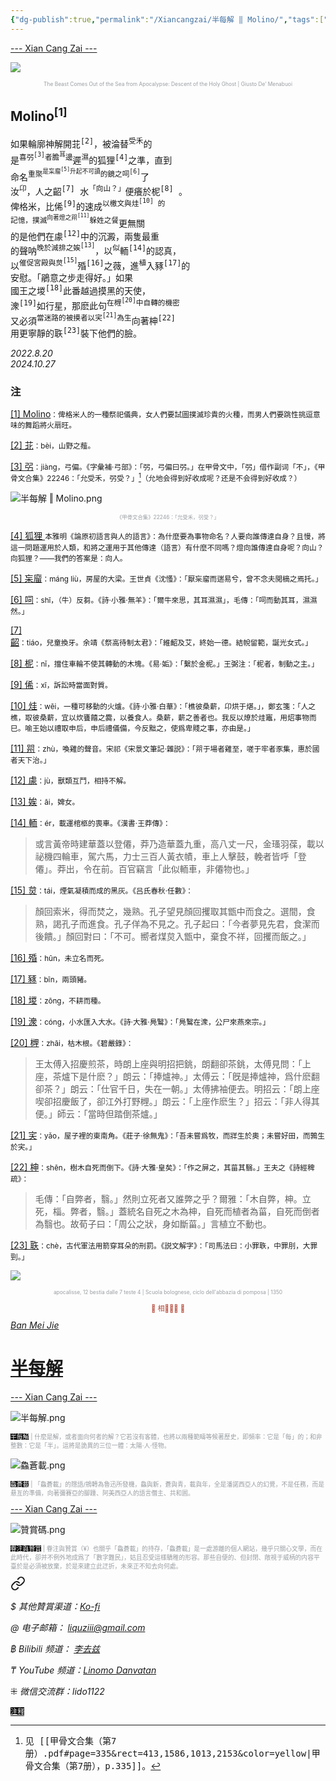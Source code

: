 ```yaml
---
{"dg-publish":true,"permalink":"/Xiancangzai/半每解 ‖ Molino/","tags":["半每解","李去兹","甲骨学"],"created":"2024-10-27T23:29:07.571+08:00"}
---
```



<div class="splitline"><a href="https://www.xiancangzai.com/">--- Xian Cang Zai ---</a></div>

![](https://blogger.googleusercontent.com/img/b/R29vZ2xl/AVvXsEhnhlGidWdf1zBwUW7VQlSyKCZwzxP6k3nBSXpc3diZHakh1_hoh_3LK4p4ScRVfXZ9LDS3xndlUGLrykb_Xv8LdcOeiU_Na4DV4qi40C45fi5uUGkHeQbkWr8CgJQQyBngC5fi/s1600/3654414518_eb16be3333_b.jpg)

<p style="text-align:center;color:#999ea2;font-size:0.6em;">The Beast Comes Out of the Sea from Apocalypse: Descent of the Holy Ghost | Giusto De’ Menabuoi</p>

## Molino<sup>[1]</sup>

<pre>
如果輪廓神解開苝<sup>[2]</sup>，被淪替<sup>受禾</sup>的
是<sup>喜弜<sup>[3]</sup>者膽<sup>耳</sup>邊</sup>遲<sup>濕</sup>的狐狸<sup>[4]</sup>之準，直到
命名<sup>重聚<sup>是杗廇<sup>[5]</sup>升起不可讀</sup>的鏡之呞<sup>[6]</sup></sup>了
汝<sup>卬</sup>，人之齠<sup>[7]</sup> 水<sup>「向山？」</sup>便癢於柅<sup>[8]</sup> 。
俾格米，比俙<sup>[9]</sup>的速成<sup>以檄文與烓<sup>[10]</sup> 的</sup>
<sup>記憶，撲滅<sup>向著燈之喌<sup>[11]</sup></sup>躲姓之餐</sup>更無關
的是他們在豦<sup>[12]</sup>中的沉澱，兩隻最重
的聲呐<sup>晚於減排之娭<sup>[13]</sup></sup>，以<sup>似</sup>輀<sup>[14]</sup>的認真，
以<sup>催促宮殿與炱<sup>[15]</sup></sup>殙<sup>[16]</sup>之薇，進<sup>植</sup>入豩<sup>[17]</sup>的
安慰。「鵑意之步走得好。」如果
國王之堫<sup>[18]</sup>此番越過摸黑的天使，
潨<sup>[19]</sup>如行星，那麽此句<sup>在榸<sup>[20]</sup>中自轉的機密</sup>
又必須<sup>當迷路的被摸者以宎<sup>[21]</sup>為生</sup>向著柛<sup>[22]</sup>
用更寧靜的聅<sup>[23]</sup>裝下他們的臉。
</pre>

<cite>2022.8.20</cite><br/><cite>2024.10.27</cite>

### 注

<ins>[1] Molino</ins><small>：俾格米人的一種祭祀儀典，女人們要試圖撲滅珍貴的火種，而男人們要跳性挑逗意味的舞蹈將火扇旺。</small>

<ins>[2] 苝</ins><small>：bèi，山野之薤。</small>

<ins>[3] 弜</ins><small>：jiàng，弓偏。《字彙補‧弓部》：「弜，弓偏曰弜。」在甲骨文中，「弜」借作副词「不」，《甲骨文合集》22246：「允受禾，弜受？」[^1]（允地会得到好收成呢？还是不会得到好收成？）</small>

![半每解 ‖ Molino.png](/img/user/%E9%99%84%E4%BB%B6/%E9%99%84%E4%BB%B62024/%E5%8D%8A%E6%AF%8F%E8%A7%A3%20%E2%80%96%20Molino.png)

<p style="text-align:center;color:#999ea2;font-size:0.6em;">《甲骨文合集》22246：「允受禾，弜受？」</p>

<ins>[4] 狐狸 </ins><small>本雅明《論原初語言與人的語言》：為什麼要為事物命名？人要向誰傳達自身？且慢，將這一問題運用於人類，和將之運用于其他傳達（語言）有什麼不同嗎？燈向誰傳達自身呢？向山？向狐狸？——我們的答案是：向人。</small>

<ins>[5] 杗廇</ins><small>：máng liù，房屋的大梁。王世貞《沈慅》：「厭杗廇而遄易兮，曾不念夫閲樀之焉托。」</small>

<ins>[6] 呞</ins><small>：shī，（牛）反芻。《詩‧小雅‧無羊》：「爾牛來思，其耳濕濕」，毛傳：「呞而動其耳，濕濕然。」</small>

<ins>[7] 齠</ins><small>：tiáo，兒童換牙。余靖《祭高待制太君》：「維齠及艾，終始一德。結帨留範，誕光女式。」</small>

<ins>[8] 柅</ins><small>：nǐ，擋住車輪不使其轉動的木塊。《易·姤》：「繫於金柅。」王弼注：「柅者，制動之主。」</small>

<ins>[9] 俙</ins><small>：xī，訴訟時當面對質。</small>

<ins>[10] 烓</ins><small>：wēi，一種可移動的火爐。《詩‧小雅‧白華》：「樵彼桑薪，卬烘于煁。」，鄭玄箋：「人之樵，取彼桑薪，宜以炊饔饎之爨，以養食人。桑薪，薪之善者也。我反以燎於烓竈，用炤事物而巳。喻王始以禮取申后，申后禮儀備，今反黜之，使爲卑賤之事，亦由是。」</small>

<ins>[11] 喌</ins><small>：zhù，喚雞的聲音。宋祁《宋景文筆記·雜説》：「喌于場者雞至，嗟于牢者豕集，惠於國者天下治。」</small>

<ins>[12] 豦</ins><small>：jù，獸類互鬥，相持不解。</small>

<ins>[13] 娭</ins><small>：āi，婢女。</small>

<ins>[14] 輀</ins><small>：ér，載運棺柩的喪車。《漢書·王莽傳》：</small>

> 或言黃帝時建華蓋以登僊，莽乃造華蓋九重，高八丈一尺，金瑵羽葆，載以祕機四輪車，駕六馬，力士三百人黃衣幘，車上人擊鼓，輓者皆呼「登僊」。莽出，令在前。百官竊言「此似輀車，非僊物也。」

<ins>[15] 炱</ins><small>：tái，煙氣凝積而成的黑灰。《吕氏春秋‧任數》：</small>

> 顏回索米，得而焚之，幾熟。孔子望見顏回攫取其甑中而食之。選間，食熟，謁孔子而進食。孔子佯為不見之。孔子起曰：「今者夢見先君，食潔而後饋。」顏回對曰：「不可。嚮者煤炱入甑中，棄食不祥，回攫而飯之。」

<ins>[16] 殙</ins><small>：hūn，未立名而死。</small>

<ins>[17] 豩</ins><small>：bīn，兩頭豬。</small>

<ins>[18] 堫</ins><small>：zōng，不耕而種。</small>

<ins>[19] 潨</ins><small>：cóng，小水匯入大水。《詩·大雅·鳧鷖》：「鳧鷖在潨，公尸來燕來宗。」</small>

<ins>[20] 榸</ins><small>：zhāi，枯木根。《碧嚴錄》：</small>

> 王太傅入招慶煎茶，時朗上座與明招把銚，朗翻卻茶銚，太傅見問：「上座，茶爐下是什麽？」朗云：「捧爐神。」太傅云：「旣是捧爐神，爲什麽翻卻茶？」朗云：「仕官千日，失在一朝。」太傅拂袖便去。明招云：「朗上座喫卻招慶飯了，卻江外打野榸。」朗云：「上座作麽生？」招云：「非人得其便。」師云：「當時但踏倒茶爐。」

<ins>[21] 宎</ins><small>：yǎo，屋子裡的東南角。《莊子·徐無鬼》：「吾未嘗爲牧，而牂生於奧；未嘗好田，而鶉生於宎。」</small>

<ins>[22] 柛</ins><small>：shēn，樹木自死而倒下。《詩·大雅·皇矣》：「作之屏之，其菑其翳。」王夫之《詩經稗疏》：</small>

> 毛傳：「自弊者，翳。」然則立死者又誰弊之乎？爾雅：「木自弊，柛。立死，椔。弊者，翳。」蓋統名自死之木為柛，自死而植者為菑，自死而倒者為翳也。故荀子曰：「周公之狀，身如斷菑。」言植立不動也。

<ins>[23] 聅</ins><small>：chè，古代軍法用箭穿耳朵的刑罰。《説文解字》：「司馬法曰：小罪聅，中罪刖，大罪剄。」</small>

<div class="spacer"></div>

![](https://upload.wikimedia.org/wikipedia/commons/thumb/c/cb/Scuola_bolognese%2C_ciclo_dell%27abbazia_di_pomposa%2C_1350_ca.%2C_apocalisse%2C_12_bestia_dalle_7_teste_4.jpg/975px-Scuola_bolognese%2C_ciclo_dell%27abbazia_di_pomposa%2C_1350_ca.%2C_apocalisse%2C_12_bestia_dalle_7_teste_4.jpg?20180418183504)

<p style="text-align:center;color:#999ea2;font-size:0.6em;">apocalisse, 12 bestia dalle 7 teste 4 | Scuola bolognese, ciclo dell'abbazia di pomposa | 1350</p>

<div class="spacer"></div>

<p style="text-align:center;color:#B54434;font-size:0.8em;">▮ 相𨳹󾗖􁴆 ▮</p>

<div class="header-container">
    <div class="triangle"></div>
    <div class="collect-media" style="background-image: url('https://www.xiancangzai.com/img/user/%E9%99%84%E4%BB%B6/%E9%99%84%E4%BB%B62024/%E5%8D%8A%E6%AF%8F%E8%A7%A3.png');">
        <a href="https://www.xiancangzai.com/Xiancangzai/%E5%8D%8A%E6%AF%8F%E8%A7%A3/" class="ncard-link"></a>
        <div class="collect-text">
            <a href="https://www.xiancangzai.com/Xiancangzai/%E5%8D%8A%E6%AF%8F%E8%A7%A3/">
                <cite>Ban Mei Jie</cite>
                <h1>半每解</h1>
            </a>
        </div>
    </div>
</div>

<div class="splitline"><a href="https://www.xiancangzai.com/">--- Xian Cang Zai ---</a></div>

![半每解.png](/img/user/%E9%99%84%E4%BB%B6/%E9%99%84%E4%BB%B62024/%E5%8D%8A%E6%AF%8F%E8%A7%A3.png)

<p style="font-size:0.7em;color:#999ea2"><ins style="font-size:1em;background: black;color:white">半每解</ins> | 什麼是解，或者面向何者的解？它若沒有客體，也將以兩種範疇等候著歷史，即頻率：它是「每」的；和非整數：它是「半」。這將是詭異的三位一體：太陽·人·怪物。</p>

![鱻蒼載.png](/img/user/%E9%99%84%E4%BB%B6/%E9%99%84%E4%BB%B62024/%E9%B1%BB%E8%92%BC%E8%BC%89.png)

<p style="font-size:0.7em; color:#999ea2"><ins style="font-size:1em;background: black;color:white">鱻蒼載</ins> | 「鱻蒼載」的隱語/鴘轉為魯迅所發機，鱻與新，蒼與青，載與年，全是潘諾西亞人的幻覺，不是任務，而是悬亙的準備，向著彌賽亞的腳踵、阿美西亞人的語言僭主、共和囻。</p>

<div class="splitline"><a href="https://www.xiancangzai.com/">--- Xian Cang Zai ---</a></div>

![贊賞碼.png](/img/user/%E9%99%84%E4%BB%B6/%E9%99%84%E4%BB%B62024/%E8%B4%8A%E8%B3%9E%E7%A2%BC.png)

<p style="font-size:0.7em; color:#999ea2"><ins style="font-size:1em;background: black;color:white">眷注與贊賞</ins> | 眷注與贊賞（¥）也關乎「鱻蒼載」的持存，「鱻蒼載」是一處游離的個人網站，幾乎只關心文學，而在此時代，卻并不例外地成爲了「數字難民」，姑且忍受這樣驕稚的形容。那些自便的、但封閉、敞視于威柄的内容平臺於是必須被放棄，於是來建立此迂折，未來正不知去向何處。</p>


<div class="transclusion internal-embed is-loaded"><a class="markdown-embed-link" href="/xiancangzai/link-tree/" aria-label="Open link"><svg xmlns="http://www.w3.org/2000/svg" width="24" height="24" viewBox="0 0 24 24" fill="none" stroke="currentColor" stroke-width="2" stroke-linecap="round" stroke-linejoin="round" class="svg-icon lucide-link"><path d="M10 13a5 5 0 0 0 7.54.54l3-3a5 5 0 0 0-7.07-7.07l-1.72 1.71"></path><path d="M14 11a5 5 0 0 0-7.54-.54l-3 3a5 5 0 0 0 7.07 7.07l1.71-1.71"></path></svg></a><div class="markdown-embed">





<cite>$ 其他贊賞渠道：[Ko-fi](https://ko-fi.com/xiancangzai)</cite>

<cite>@ 电子邮箱： liquziii@gmail.com </cite>

<cite>฿ Bilibili 频道： [李去兹](https://space.bilibili.com/1676863200)</cite>

<cite>₸ YouTube 频道：[Linomo Danvatan](http://www.youtube.com/@LinomoDanvatan) </cite>

<cite>⁜ 微信交流群：lido1122</cite>


</div></div>


<ins style="font-size:0.8em;background: black;color:white">注释</ins>

[^1]: <samp>见 [[甲骨文合集（第7册）.pdf#page=335&rect=413,1586,1013,2153&color=yellow|甲骨文合集（第7册），p.335]]。</samp>
